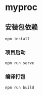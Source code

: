 # myproc

## 安装包依赖
```
npm install
```

### 项目启动
```
npm run serve
```

### 编译打包
```
npm run build
```
